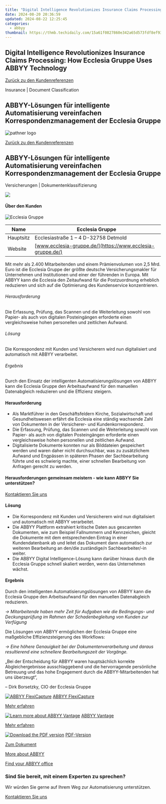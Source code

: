 ```yaml
---
title: "Digital Intelligence Revolutionizes Insurance Claims Processing: How Ecclesia Gruppe Uses ABBYY Technology"
date: 2024-08-20 20:36:59
updated: 2024-08-22 12:25:45
categories:
  - abbyy
thumbnail: https://thmb.techidaily.com/15a61f0827860e342a65d573fdf8ef935cbe188b573d2796a1411e612ad84808.jpg
---
```


## Digital Intelligence Revolutionizes Insurance Claims Processing: How Ecclesia Gruppe Uses ABBYY Technology

[Zurück zu den Kundenreferenzen](https://tools.techidaily.com/abbyy/products/)

Insurance | Document Classification

## ABBYY-Lösungen für intelligente Automatisierung vereinfachen Korrespondenzmanagement der Ecclesia Gruppe

![pathner logo](https://content.abbyy.com/-/media/project/abbyy/abbyy/logos-white/de/126352.png?h=40&iar=0&w=120)

[Zurück zu den Kundenreferenzen](https://tools.techidaily.com/abbyy/products/)

## ABBYY-Lösungen für intelligente Automatisierung vereinfachen Korrespondenzmanagement der Ecclesia Gruppe

Versicherungen | Dokumentenklassifizierung 

![](https://static1.abbyy.com/abbyycommedia/29437/10-ecclesia-cover-556x303.jpg) 

#### Über den Kunden

![Ecclesia Gruppe](https://static2.abbyy.com/abbyycommedia/29438/ecclesia-gruppe-logo-128x80.jpg) 

| Name      | Ecclesia Gruppe                                            |
| --------- | ---------------------------------------------------------- |
| Hauptsitz | Ecclesiastraße 1 – 4 D-32758 Detmold                       |
| Website   | [www.ecclesia-gruppe.de/](https://www.ecclesia-gruppe.de/) |

Mit mehr als 2.400 Mitarbeitenden und einem Prämienvolumen von 2,5 Mrd. Euro ist die Ecclesia Gruppe der größte deutsche Versicherungsmakler für Unternehmen und Institutionen und einer der führenden in Europa. Mit ABBYY kann die Ecclesia den Zeitaufwand für die Postzuordnung erheblich reduzieren und sich auf die Optimierung des Kundenservice konzentrieren.

###### Herausforderung

Die Erfassung, Prüfung, das Scannen und die Weiterleitung sowohl von Papier- als auch von digitalen Posteingängen erforderte einen vergleichsweise hohen personellen und zeitlichen Aufwand.

###### Lösung

Die Korrespondenz mit Kunden und Versicherern wird nun digitalisiert und automatisch mit ABBYY verarbeitet.

###### Ergebnis

Durch den Einsatz der intelligenten Automatisierungslösungen von ABBYY kann die Ecclesia Gruppe den Arbeitsaufwand für den manuellen Datenabgleich reduzieren und die Effizienz steigern.

#### Herausforderung

* Als Marktführer in den Geschäftsfeldern Kirche, Sozialwirtschaft und Gesundheitswesen erfährt die Ecclesia eine ständig wachsende Zahl von Dokumenten in der Versicherer- und Kundenkorrespondenz.
* Die Erfassung, Prüfung, das Scannen und die Weiterleitung sowohl von Papier- als auch von digitalen Posteingängen erforderte einen vergleichsweise hohen personellen und zeitlichen Aufwand.
* Digitalisierte Dokumente konnten nur als Bilddateien gespeichert werden und waren daher nicht durchsuchbar, was zu zusätzlichem Aufwand und Engpässen in späteren Phasen der Sachbearbeitung führte und es schwierig machte, einer schnellen Bearbeitung von Anfragen gerecht zu werden.

#### Herausforderungen gemeinsam meistern - wie kann ABBYY Sie unterstützen?  

[Kontaktieren Sie uns](https://tools.techidaily.com/abbyy/products/) 

#### Lösung

* Die Korrespondenz mit Kunden und Versicherern wird nun digitalisiert und automatisch mit ABBYY verarbeitet.
* Die ABBYY Plattform extrahiert kritische Daten aus gescannten Dokumenten, wie zum Beispiel Fallnummern und Kennzeichen, gleicht die Dokumente mit dem entsprechenden Eintrag in einer Kundendatenbank ab und leitet das Dokument dann automatisch zur weiteren Bearbeitung an den/die zuständige/n Sachbearbeiter/-in weiter.
* Die ABBYY Digital Intelligence-Lösung kann darüber hinaus durch die Ecclesia Gruppe schnell skaliert werden, wenn das Unternehmen wächst.

#### Ergebnis

Durch den intelligenten Automatisierungslösungen von ABBYY kann die Ecclesia Gruppe den Arbeitsaufwand für den manuellen Datenabgleich reduzieren.

_→ Mitarbeitende haben mehr Zeit für Aufgaben wie die Bedingungs- und Deckungsprüfung im Rahmen der Schadenbegleitung von Kunden zur Verfügung_

Die Lösungen von ABBYY ermöglichen der Ecclesia Gruppe eine maßgebliche Effizienzsteigerung des Workflows:

_→ Eine höhere Genauigkeit bei der Dokumentenverarbeitung und daraus resultierend eine schnellere Bearbeitungszeit der Vorgänge._

 „Bei der Entscheidung für ABBYY waren hauptsächlich korrekte Abgleichergebnisse ausschlaggebend und die hervorragende persönliche Betreuung und das hohe Engagement durch die ABBYY-Mitarbeitenden hat uns überzeugt“,

 – Dirk Borsetzky, CIO der Ecclesia Gruppe

[![ABBYY FlexiCapture](https://static2.abbyy.com/abbyycommedia/21380/4-flexicapture.jpg)](https://tools.techidaily.com/abbyy/products/) [ABBYY FlexiCapture](https://tools.techidaily.com/abbyy/products/) 

[Mehr erfahren](https://tools.techidaily.com/abbyy/products/) 

[![Learn more about ABBYY Vantage](https://static4.abbyy.com/abbyycommedia/35821/vantage_360x162.jpg)](https://tools.techidaily.com/abbyy/products/) [ABBYY Vantage](https://tools.techidaily.com/abbyy/products/) 

[Mehr erfahren](https://tools.techidaily.com/abbyy/products/) 

[![Download the PDF version](https://static2.abbyy.com/abbyycommedia/29440/10c-ecclesia-cover3-360x162.jpg)](https://static2.abbyy.com/abbyycommedia/36198/ecclesia-global-insurance-case-study-de.pdf "PDF-Version") [PDF-Version](https://static2.abbyy.com/abbyycommedia/36198/ecclesia-global-insurance-case-study-de.pdf "PDF-Version") 

[Zum Dokument](https://static2.abbyy.com/abbyycommedia/36198/ecclesia-global-insurance-case-study-de.pdf "PDF-Version") 

[More about ABBYY](https://tools.techidaily.com/abbyy/products/) 

[Find your ABBYY office](https://tools.techidaily.com/abbyy/products/) 

### Sind Sie bereit, mit einem Experten zu sprechen?

Wir würden Sie gerne auf Ihrem Weg zur Automatisierung unterstützen.

[Kontaktieren Sie uns](https://tools.techidaily.com/abbyy/products/)

<ins class="adsbygoogle"
     style="display:block"
     data-ad-format="autorelaxed"
     data-ad-client="ca-pub-7571918770474297"
     data-ad-slot="1223367746"></ins>



<ins class="adsbygoogle"
     style="display:block"
     data-ad-client="ca-pub-7571918770474297"
     data-ad-slot="8358498916"
     data-ad-format="auto"
     data-full-width-responsive="true"></ins>
